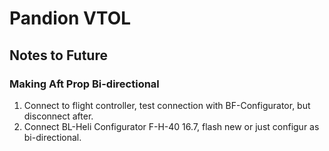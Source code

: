 # Pandion VTOL

## Notes to Future

### Making Aft Prop Bi-directional

1. Connect to flight controller, test connection with BF-Configurator, but disconnect after.
2. Connect BL-Heli Configurator F-H-40 16.7, flash new or just configur as bi-directional.